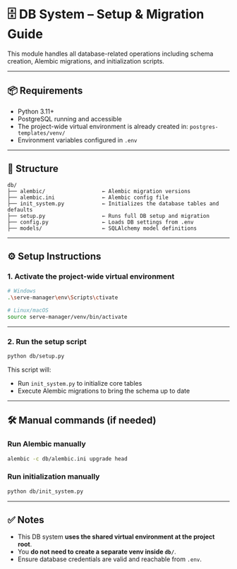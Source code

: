 # 🗄️ DB System – Setup & Migration Guide

This module handles all database-related operations including schema creation, Alembic migrations, and initialization scripts.

---

## 📦 Requirements
- Python 3.11+
- PostgreSQL running and accessible
- The project-wide virtual environment is already created in: `postgres-templates/venv/`
- Environment variables configured in `.env`

---

## 📁 Structure

```
db/
├── alembic/                  ← Alembic migration versions
├── alembic.ini               ← Alembic config file
├── init_system.py            ← Initializes the database tables and defaults
├── setup.py                  ← Runs full DB setup and migration
├── config.py                 ← Loads DB settings from .env
├── models/                   ← SQLAlchemy model definitions
```

---

## ⚙️ Setup Instructions

### 1. Activate the project-wide virtual environment

```bash
# Windows
.\serve-manager\env\Scripts\ctivate

# Linux/macOS
source serve-manager/venv/bin/activate
```

---

### 2. Run the setup script

```bash
python db/setup.py
```

This script will:
- Run `init_system.py` to initialize core tables
- Execute Alembic migrations to bring the schema up to date

---

## 🛠️ Manual commands (if needed)

### Run Alembic manually

```bash
alembic -c db/alembic.ini upgrade head
```

### Run initialization manually

```bash
python db/init_system.py
```

---

## ✅ Notes

- This DB system **uses the shared virtual environment at the project root**.
- You **do not need to create a separate venv inside `db/`**.
- Ensure database credentials are valid and reachable from `.env`.